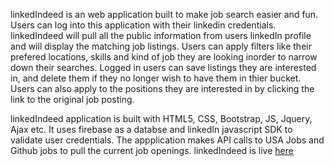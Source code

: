 linkedIndeed is an web application built to make job search easier and fun. Users can log into this application with their linkedin 
credentials. linkedIndeed will pull all the public information from users linkedIn profile and will display the matching job listings.
Users can  apply filters like their prefered locations, skills and kind of job they are looking inorder to narrow down their  searches.
Logged in users can save listings they are interested in, and delete them if they no longer wish to have them in thier bucket. 
Users  can also apply to the positions they are interested in by clicking the link to the original job posting.

linkedIndeed application is built with HTML5, CSS, Bootstrap, JS, Jquery, Ajax etc. It uses firebase as a databse and linkedIn 
javascript SDK to validate user credentials. The appplication makes API calls to USA Jobs and Github jobs to pull the current job 
openings. linkedIndeed is live [here](https://ydahal1.github.io/linkedIndeed/.) 
